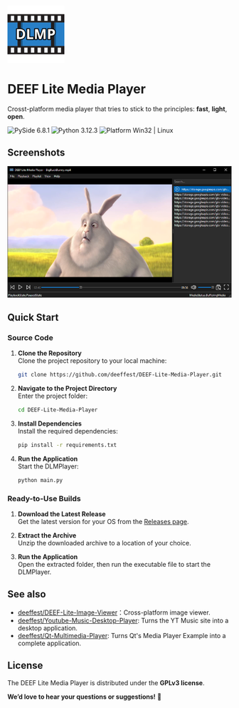 ![Icon](resources/icons/logo@128x128.png)

# DEEF Lite Media Player
Crosst-platform media player that tries to stick to the principles: **fast**, **light**, **open**.

<img src="https://img.shields.io/badge/PySide-6.8.1-blue?color=00B16A" alt="PySide 6.8.1"/> <img src="https://img.shields.io/badge/Python-3.12.3-blue.svg?color=00B16A" alt="Python 3.12.3"/> <img src="https://img.shields.io/badge/Platform-Win32%20|%20Linux-blue?color=00B16A" alt="Platform Win32 | Linux"/>

## Screenshots
![Screenshot_1](resources/images/main_window.png)

## Quick Start
### Source Code
1. **Clone the Repository**  
   Clone the project repository to your local machine:
   ```bash
   git clone https://github.com/deeffest/DEEF-Lite-Media-Player.git
   ```
2. **Navigate to the Project Directory**  
   Enter the project folder:
   ```bash
   cd DEEF-Lite-Media-Player
   ```
3. **Install Dependencies**  
   Install the required dependencies:
   ```bash
   pip install -r requirements.txt
   ```
4. **Run the Application**  
   Start the DLMPlayer:
   ```bash
   python main.py
   ```

### Ready-to-Use Builds
1. **Download the Latest Release**  
   Get the latest version for your OS from the [Releases page](https://github.com/deeffest/DEEF-Lite-Media-Player/releases/latest).

2. **Extract the Archive**  
   Unzip the downloaded archive to a location of your choice.

3. **Run the Application**  
   Open the extracted folder, then run the executable file to start the DLMPlayer.

## See also
- [deeffest/DEEF-Lite-Image-Viewer](https://github.com/deeffest/DEEF-Lite-Image-Viewer)：Сross-platform image viewer. 
- [deeffest/Youtube-Music-Desktop-Player](https://github.com/deeffest/Youtube-Music-Desktop-Player): Turns the YT Music site into a desktop application. 
- [deeffest/Qt-Multimedia-Player](https://github.com/deeffest/Qt-Multimedia-Player):  Turns Qt's Media Player Example into a complete application. 

## License
The DEEF Lite Media Player is distributed under the **GPLv3 license**.

**We’d love to hear your questions or suggestions!** 💬